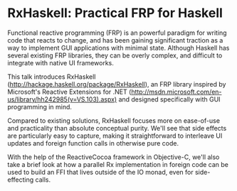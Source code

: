 # RxHaskell: Practical FRP for Haskell

Functional reactive programming (FRP) is an powerful paradigm for writing
code that reacts to change, and has been gaining significant traction as a way
to implement GUI applications with minimal state. Although Haskell has several
existing FRP libraries, they can be overly complex, and difficult to integrate
with native UI frameworks.

This talk introduces RxHaskell (http://hackage.haskell.org/package/RxHaskell),
an FRP library inspired by Microsoft's Reactive Extensions for .NET
(http://msdn.microsoft.com/en-us/library/hh242985(v=VS.103).aspx) and designed
specifically with GUI programming in mind.

Compared to existing solutions, RxHaskell focuses more on ease-of-use and
practicality than absolute conceptual purity. We'll see that side effects are
particularly easy to capture, making it straightforward to interleave UI updates
and foreign function calls in otherwise pure code.

With the help of the ReactiveCocoa framework in Objective-C, we'll also take
a brief look at how a parallel Rx implementation in foreign code can be used to
build an FFI that lives outside of the IO monad, even for side-effecting calls.
